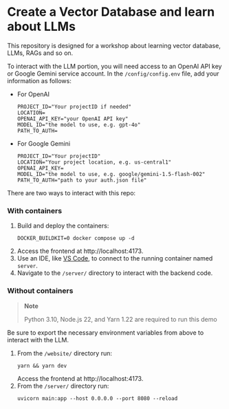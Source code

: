 # Create a Vector Database and learn about LLMs

This repository is designed for a workshop about learning vector database, LLMs, RAGs and so on.

To interact with the LLM portion, you will need access to an OpenAI API key or Google Gemini service account.
In the `/config/config.env` file, add your information as follows:

- For OpenAI
  ```
  PROJECT_ID="Your projectID if needed"
  LOCATION=
  OPENAI_API_KEY="your OpenAI API key"
  MODEL_ID="the model to use, e.g. gpt-4o"
  PATH_TO_AUTH=
  ```
- For Google Gemini
  ```
  PROJECT_ID="Your projectID"
  LOCATION="Your project location, e.g. us-central1"
  OPENAI_API_KEY=
  MODEL_ID="the model to use, e.g. google/gemini-1.5-flash-002"
  PATH_TO_AUTH="path to your auth.json file"
  ```

There are two ways to interact with this repo:

### With containers

1. Build and deploy the containers:
   ```
   DOCKER_BUILDKIT=0 docker compose up -d
   ```
2. Access the frontend at http://localhost:4173.
3. Use an IDE, like [VS Code](https://code.visualstudio.com/), to connect to the running container named `server`.
4. Navigate to the `/server/` directory to interact with the backend code.

### Without containers

>**Note**
>
>Python 3.10, Node.js 22, and Yarn 1.22 are required to run this demo

Be sure to export the necessary environment variables from above to interact with the LLM.

1. From the `/website/` directory run:
   ```
   yarn && yarn dev
   ```
   Access the frontend at http://localhost:4173. 
2. From the `/server/` directory run:
   ```
   uvicorn main:app --host 0.0.0.0 --port 8080 --reload
   ```